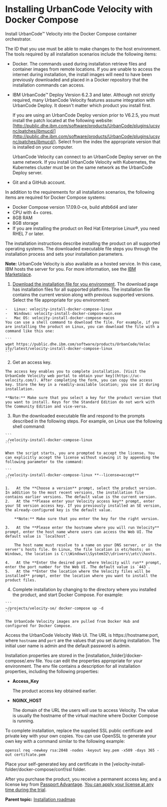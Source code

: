 # Installing UrbanCode Velocity with Docker Compose

Install UrbanCode™ Velocity into the Docker Compose container orchestrator.

The ID that you use must be able to make changes to the host environment. The tools required by all installation scenarios include the following items:

-   Docker. The commands used during installation retrieve files and container images from remote locations. If you are unable to access the internet during installation, the install images will need to have been previously downloaded and placed in a Docker repository that the installation commands can access.
-   IBM UrbanCode™ Deploy Version 6.2.3 and later. Although not strictly required, many UrbanCode Velocity features assume integration with UrbanCode Deploy. It doesn't matter which product you install first.

    If you are using an UrbanCode Deploy version prior to V6.2.5, you must install the patch located at the following website: [http://public.dhe.ibm.com/software/products/UrbanCode/plugins/ucsync/patches/ibmucd/](http://public.dhe.ibm.com/software/products/UrbanCode/plugins/ucsync/patches/ibmucd/). Select from the index the appropriate version that is installed on your computer.

    UrbanCode Velocity can connect to an UrbanCode Deploy server on the same network. If you install UrbanCode Velocity with Kubernetes, the Kubernetes cluster must be on the same network as the UrbanCode Deploy server.

-   Git and a GitHub account.

In addition to the requirements for all installation scenarios, the following items are required for Docker Compose systems:

-   Docker Compose version 17.09.0-ce, build afdb6d4 and later
-   CPU with 4+ cores.
-   8GB RAM
-   8GB storage
-   If you are installing the product on Red Hat Enterprise Linux®, you need RHEL 7 or later.

The installation instructions describe installing the product on all supported operating systems. The downloaded executable file steps you through the installation process and sets your installation parameters.

**Note:** UrbanCode Velocity is also available as a hosted service. In this case, IBM hosts the server for you. For more information, see the [IBM Marketplace](https://www.ibm.com/us-en/marketplace/application-release-automation).

1.    [Download the installation file for you environment](https://public.dhe.ibm.com/software/products/UrbanCode/Velocity/latest/). The download page has installation files for all supported platforms. The installation file contains the current version along with previous supported versions. Select the file appropriate for you environment:

    -   Linux: velocity-install-docker-compose-linux
    -   Windows: velocity-install-docker-compose-win.exe
    -   Mac OS: velocity-install-docker-compose-macos
    You can use a shell command to download the file. For example, if you are installing the product on Linux, you can download the file with a command like this one:

    ```
    wget https://public.dhe.ibm.com/software/products/UrbanCode/Veloc
    ity/latest/velocity-install-docker-compose-linux
    ```

2.   Get an access key. 

    The access key enables you to complete installation. [Visit the UrbanCode Velocity web portal to obtain your key](https://uc-velocity.com/). After completing the form, you can copy the access key. Store the key in a readily-available location; you use it during installation.

    **Note:** Make sure that you select a key for the product version that you want to install. Keys for the Standard Edition do not work with the Community Edition and vice-versa.

3.   Run the downloaded executable file and respond to the prompts described in the following steps. For example, on Linux use the following shell command:

    ```
    ./velocity-install-docker-compose-linux
    ```

    When the script starts, you are prompted to accept the license. You can explicitly accept the license without viewing it by appending the following parameter to the command:

    ```
    ./velocity-install-docker-compose-linux **--license=accept**
    ```

    1.   At the **Choose a version** prompt, select the product version. In addition to the most recent versions, the installation file contains earlier versions. The default value is the current version.
    2.   At the **Please enter your Velocity access key** prompt, enter your SE version access key. If you previously installed an SE version, the already-configured key is the default value.

        **Note:** Make sure that you enter the key for the right version.

    3.   At the **Please enter the hostname where you will run Velocity** prompt, enter the host name where users can access the Web UI. The default value is `localhost`.

        The host name must resolve to a name on your DNS server, or in the server's hosts file. On Linux, the file location is etc/hosts; on Windows, the location is C:\\Windows\\System32\\drivers\\etc\\hosts.

    4.   At the **Enter the desired port where Velocity will run** prompt, enter the port number for the Web UI. The default value is `443`.
    5.   At the **Enter the location where the Velocity files will be installed** prompt, enter the location where you want to install the product files. 
4.   Complete installation by changing to the directory where you installed the product, and start Docker Compose. For example: 

    ```
    ~/projects/velocity-se/ docker-compose up -d
    ```

    The UrbanCode Velocity images are pulled from Docker Hub and configured for Docker Compose.


Access the UrbanCode Velocity Web UI. The URL is https://hostname:port, where `hostname` and `port` are the values that you set during installation. The initial user name is admin and the default password is admin.

Installation properties are stored in the \[installation\_folder\]/docker-compose/.env file. You can edit the properties appropriate for your environment. The env file contains a description for all installation properties, including the following properties:

-   **Access\_Key**

    The product access key obtained earlier.

-   **NGINX\_HOST**

    The domain of the URL the users will use to access Velocity. The value is usually the hostname of the virtual machine where Docker Compose is running.


To complete installation, replace the supplied SSL public certificate and private key with your own copies. You can use OpenSSL to generate your own key with a command similar to the following example:

```
openssl req -newkey rsa:2048 -nodes -keyout key.pem -x509 -days 365 -out certifcate.pem
```

Place your self-generated key and certificate in the \[velocity-install-folder/docker-compose/conf/ssl folder.

After you purchase the product, you receive a permanent access key, and a license key from [Passport Advantage](https://www.ibm.com/software/howtobuy/passportadvantage/paocustomer). [You can apply your license at any time during the trial](license_apply.md#).

**Parent topic:** [Installation roadmap](../topics/c_install_se_roadmap.md)

